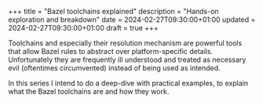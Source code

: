 +++
title = "Bazel toolchains explained"
description = "Hands-on exploration and breakdown"
date = 2024-02-27T09:30:00+01:00
updated = 2024-02-27T09:30:00+01:00
draft = true
+++

Toolchains and especially their resolution mechanism are powerful tools that allow Bazel rules to abstract over platform-specific details. Unfortunately they are frequently ill understood and treated as necessary evil (oftentimes circumvented) instead of being used as intended.

In this series I intend to do a deep-dive with practical examples, to explain what the Bazel toolchains are and how they work.
